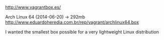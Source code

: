 http://www.vagrantbox.es/

Arch Linux 64 (2014-06-20) -> 292mb  
http://www.eduardoheredia.com.br/rep/vagrant/archlinux64.box

I wanted the smallest box possible for a very lightweight Linux distribution
